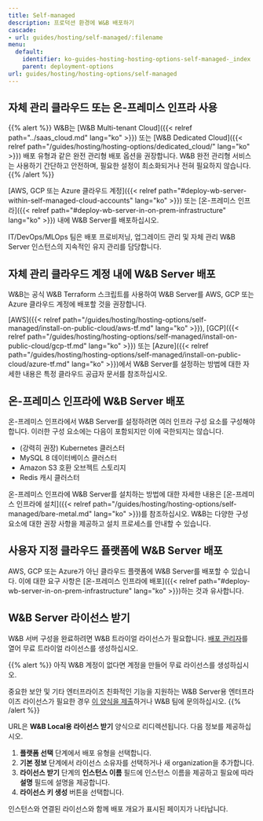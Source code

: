 ```yaml
---
title: Self-managed
description: 프로덕션 환경에 W&B 배포하기
cascade:
- url: guides/hosting/self-managed/:filename
menu:
  default:
    identifier: ko-guides-hosting-hosting-options-self-managed-_index
    parent: deployment-options
url: guides/hosting/hosting-options/self-managed
---
```


## 자체 관리 클라우드 또는 온-프레미스 인프라 사용

{{% alert %}}
W&B는 [W&B Multi-tenant Cloud]({{< relref path="../saas_cloud.md" lang="ko" >}}) 또는 [W&B Dedicated Cloud]({{< relref path="/guides/hosting/hosting-options/dedicated_cloud/" lang="ko" >}}) 배포 유형과 같은 완전 관리형 배포 옵션을 권장합니다. W&B 완전 관리형 서비스는 사용하기 간단하고 안전하며, 필요한 설정이 최소화되거나 전혀 필요하지 않습니다.
{{% /alert %}}

[AWS, GCP 또는 Azure 클라우드 계정]({{< relref path="#deploy-wb-server-within-self-managed-cloud-accounts" lang="ko" >}}) 또는 [온-프레미스 인프라]({{< relref path="#deploy-wb-server-in-on-prem-infrastructure" lang="ko" >}}) 내에 W&B Server를 배포하십시오.

IT/DevOps/MLOps 팀은 배포 프로비저닝, 업그레이드 관리 및 자체 관리 W&B Server 인스턴스의 지속적인 유지 관리를 담당합니다.

## 자체 관리 클라우드 계정 내에 W&B Server 배포

W&B는 공식 W&B Terraform 스크립트를 사용하여 W&B Server를 AWS, GCP 또는 Azure 클라우드 계정에 배포할 것을 권장합니다.

[AWS]({{< relref path="/guides/hosting/hosting-options/self-managed/install-on-public-cloud/aws-tf.md" lang="ko" >}}), [GCP]({{< relref path="/guides/hosting/hosting-options/self-managed/install-on-public-cloud/gcp-tf.md" lang="ko" >}}) 또는 [Azure]({{< relref path="/guides/hosting/hosting-options/self-managed/install-on-public-cloud/azure-tf.md" lang="ko" >}})에서 W&B Server를 설정하는 방법에 대한 자세한 내용은 특정 클라우드 공급자 문서를 참조하십시오.

## 온-프레미스 인프라에 W&B Server 배포

온-프레미스 인프라에서 W&B Server를 설정하려면 여러 인프라 구성 요소를 구성해야 합니다. 이러한 구성 요소에는 다음이 포함되지만 이에 국한되지는 않습니다.

- (강력히 권장) Kubernetes 클러스터
- MySQL 8 데이터베이스 클러스터
- Amazon S3 호환 오브젝트 스토리지
- Redis 캐시 클러스터

온-프레미스 인프라에 W&B Server를 설치하는 방법에 대한 자세한 내용은 [온-프레미스 인프라에 설치]({{< relref path="/guides/hosting/hosting-options/self-managed/bare-metal.md" lang="ko" >}})를 참조하십시오. W&B는 다양한 구성 요소에 대한 권장 사항을 제공하고 설치 프로세스를 안내할 수 있습니다.

## 사용자 지정 클라우드 플랫폼에 W&B Server 배포

AWS, GCP 또는 Azure가 아닌 클라우드 플랫폼에 W&B Server를 배포할 수 있습니다. 이에 대한 요구 사항은 [온-프레미스 인프라에 배포]({{< relref path="#deploy-wb-server-in-on-prem-infrastructure" lang="ko" >}})하는 것과 유사합니다.

## W&B Server 라이선스 받기

W&B 서버 구성을 완료하려면 W&B 트라이얼 라이선스가 필요합니다. [배포 관리자](https://deploy.wandb.ai/deploy)를 열어 무료 트라이얼 라이선스를 생성하십시오.

{{% alert %}}
아직 W&B 계정이 없다면 계정을 만들어 무료 라이선스를 생성하십시오.

중요한 보안 및 기타 엔터프라이즈 친화적인 기능을 지원하는 W&B Server용 엔터프라이즈 라이선스가 필요한 경우 [이 양식을 제출](https://wandb.ai/site/for-enterprise/self-hosted-trial)하거나 W&B 팀에 문의하십시오.
{{% /alert %}}

URL은 **W&B Local용 라이선스 받기** 양식으로 리디렉션됩니다. 다음 정보를 제공하십시오.

1. **플랫폼 선택** 단계에서 배포 유형을 선택합니다.
2. **기본 정보** 단계에서 라이선스 소유자를 선택하거나 새 organization을 추가합니다.
3. **라이선스 받기** 단계의 **인스턴스 이름** 필드에 인스턴스 이름을 제공하고 필요에 따라 **설명** 필드에 설명을 제공합니다.
4. **라이선스 키 생성** 버튼을 선택합니다.

인스턴스와 연결된 라이선스와 함께 배포 개요가 표시된 페이지가 나타납니다.
